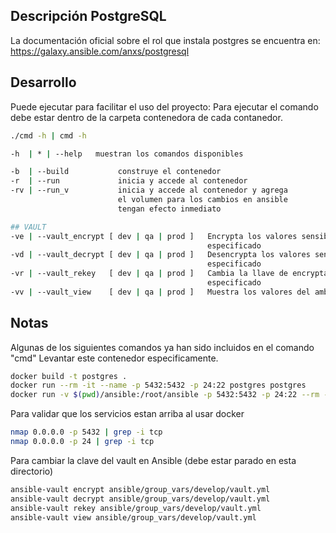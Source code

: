 ## Descripción PostgreSQL

La documentación oficial sobre el rol que instala postgres se encuentra en:
https://galaxy.ansible.com/anxs/postgresql

## Desarrollo

Puede ejecutar  para facilitar el uso del proyecto:
Para ejecutar el comando debe estar dentro de la carpeta contenedora de cada contanedor.
```sh
./cmd -h | cmd -h
```
```sh
-h  | * | --help   muestran los comandos disponibles

-b  | --build           construye el contenedor                         (docker build)
-r  | --run             inicia y accede al contenedor                   (docker run -it)
-rv | --run_v           inicia y accede al contenedor y agrega          (docker exec -it)
                        el volumen para los cambios en ansible
                        tengan efecto inmediato

## VAULT
-ve | --vault_encrypt [ dev | qa | prod ]   Encrypta los valores sensibles del ambiente     (ansible-vault encrypt)
                                            especificado
-vd | --vault_decrypt [ dev | qa | prod ]   Desencrypta los valores sensibles del ambiente  (ansible-vault decrypt)
                                            especificado
-vr | --vault_rekey   [ dev | qa | prod ]   Cambia la llave de encryptación del ambiente    (ansible-vault rekey)
                                            especificado
-vv | --vault_view    [ dev | qa | prod ]   Muestra los valores del ambiente especificado   (ansible-vault view)
```

## Notas

Algunas de los siguientes comandos ya han sido incluidos en el comando "cmd"
Levantar este contenedor especificamente.
```sh
docker build -t postgres .
docker run --rm -it --name -p 5432:5432 -p 24:22 postgres postgres
docker run -v $(pwd)/ansible:/root/ansible -p 5432:5432 -p 24:22 --rm -it --name postgres postgres
```

Para validar que los servicios estan arriba al usar docker
```sh
nmap 0.0.0.0 -p 5432 | grep -i tcp
nmap 0.0.0.0 -p 24 | grep -i tcp
```

Para cambiar la clave del vault en Ansible (debe estar parado en esta directorio)
```sh
ansible-vault encrypt ansible/group_vars/develop/vault.yml
ansible-vault decrypt ansible/group_vars/develop/vault.yml
ansible-vault rekey ansible/group_vars/develop/vault.yml
ansible-vault view ansible/group_vars/develop/vault.yml
```